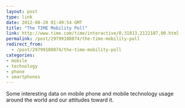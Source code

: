 ```yaml
---
layout: post
type: link
date: 2012-08-20 01:49:54 GMT
title: "The TIME Mobility Poll"
link: http://www.time.com/time/interactive/0,31813,2122187,00.html
permalink: /post/29799108074/the-time-mobility-poll
redirect_from: 
  - /post/29799108074/the-time-mobility-poll
categories:
- mobile
- technology
- phone
- smartphones
---
```

<p>Some interesting data on mobile phone and mobile technology usage around the world and our attitudes toward it.</p>